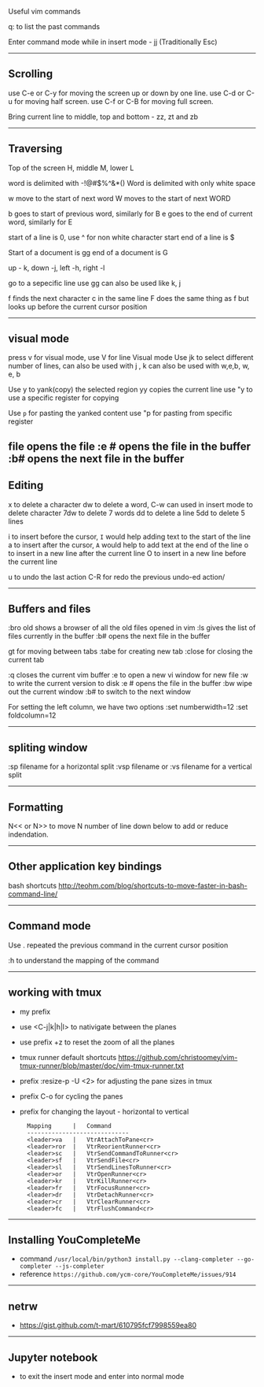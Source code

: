 Useful vim commands 


q: to list the past commands

Enter command mode while in insert mode - jj (Traditionally Esc)

---------
Scrolling
---------
use C-e or C-y for moving the screen up or down by one line.
use C-d or C-u for moving half screen.
use C-f or C-B for moving full screen. 

Bring current line to middle, top and bottom - zz, zt and zb 

----------
Traversing
----------

Top of the screen H, middle M, lower L  

word is delimited with -!@#$%^&*()
Word is delimited with only white space

w move to the start of next word
W moves to the start of next WORD

b goes to start of previous word, similarly for B
e goes to the end of current word, similarly for E

start of a line is 0, use ^ for non white character start
end of a line is $ 

Start of a document is gg
end of a document is G

up - k, down -j, left -h, right -l

go to a sepecific line use <n>gg
can also be used like <n>k, <n>j

f<c> finds the next character c in the same line
F<c> does the same thing as f but looks up before the current cursor position 

-----------
visual mode
-----------
press v for visual mode,
use V for line Visual mode
Use jk to select different number of lines, can also be used with <n>j , <n>k
can also be used with w,e,b, <n>w, <n>e, <n>b

Use y to yank(copy) the selected region
yy copies the current line
use "<n>y to use a specific register for copying

Use `p` for pasting the yanked content
use "<n>p for pasting from specific register

file opens the file
:e #<n> opens the <n> file in the buffer
:b# opens the next file in the buffer
-------------
Editing
-------------
x to delete a character 
dw to delete a word, C-w can used in insert mode to delete character 
7dw to delete 7 words
dd to delete a line
5dd to delete 5 lines

i to insert before the cursor, `I` would help adding text to the start of the line
a to insert after the cursor, `A` would help to add text at the end of the line
o to insert in a new line after the current line
O to insert in a new line before the current line

u to undo the last action
C-R for redo the previous undo-ed action/

-----------------
Buffers and files
-----------------

:bro old shows a browser of all the old files opened in vim
:ls gives the list of files currently in the buffer
:b# opens the next file in the buffer


gt for moving between tabs
:tabe for creating new tab
:close for closing the current tab

:q closes the current vim buffer
:e to open a new vi window for new file
:w to write the current version to disk
:e #<n> opens the <n> file in the buffer
:bw wipe out the current window
:b# to switch to the next window

For setting the left column, we have two options
:set numberwidth=12
:set foldcolumn=12

---------------
spliting window
---------------
:sp filename for a horizontal split
:vsp filename or :vs filename for a vertical split

----------
Formatting
----------

N<< or N>> to move N number of line down below to add or reduce
indendation.

------------------------------
Other application key bindings
------------------------------

bash shortcuts http://teohm.com/blog/shortcuts-to-move-faster-in-bash-command-line/

------------
Command mode 
------------
Use . repeated the previous command in the current cursor position

:h <command> to understand the mapping of the command

-----------------
working with tmux 
-----------------
- my prefix <C-a>
- use <C-j|k|h|l> to nativigate between the planes
- use prefix +z to reset the zoom of all the planes
- tmux runner default shortcuts https://github.com/christoomey/vim-tmux-runner/blob/master/doc/vim-tmux-runner.txt
- prefix :resize-p -U <2> for adjusting the pane sizes in tmux
- prefix C-o for cycling the panes
- prefix <space> for changing the layout - horizontal to vertical

        Mapping      |   Command
        -----------------------------
        <leader>va   |   VtrAttachToPane<cr>
        <leader>ror  |   VtrReorientRunner<cr>
        <leader>sc   |   VtrSendCommandToRunner<cr>
        <leader>sf   |   VtrSendFile<cr>
        <leader>sl   |   VtrSendLinesToRunner<cr>
        <leader>or   |   VtrOpenRunner<cr>
        <leader>kr   |   VtrKillRunner<cr>
        <leader>fr   |   VtrFocusRunner<cr>
        <leader>dr   |   VtrDetachRunner<cr>
        <leader>cr   |   VtrClearRunner<cr>
        <leader>fc   |   VtrFlushCommand<cr>

------------------------
Installing YouCompleteMe
------------------------

- command `/usr/local/bin/python3 install.py --clang-completer --go-completer --js-completer`
- reference `https://github.com/ycm-core/YouCompleteMe/issues/914`

------
netrw
------
- https://gist.github.com/t-mart/610795fcf7998559ea80

----------------
Jupyter notebook
----------------
- <C-c> to exit the insert mode and enter into normal mode
